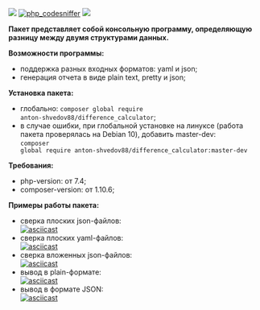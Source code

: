 <a href="https://codeclimate.com/github/DaaN88/php-project-lvl2/maintainability"><img src="https://api.codeclimate.com/v1/badges/279c8494dbed6cb17b66/maintainability" /></a>
<a href ="https://github.com/DaaN88/php-project-lvl2/actions">![php_сodesniffer](https://github.com/DaaN88/php-project-lvl2/workflows/php_%D1%81odesniffer/badge.svg)</a>
<a href="https://codeclimate.com/github/DaaN88/php-project-lvl2/test_coverage"><img src="https://api.codeclimate.com/v1/badges/279c8494dbed6cb17b66/test_coverage" /></a><br/>

<b>Пакет представляет собой консольную программу, определяющую разницу между двумя структурами данных.</b><br/>

<b>Возможности программы:</b> <br/>
- поддержка разных входных форматов: yaml и json;<br/>
- генерация отчета в виде plain text, pretty и json;<br/>

<b>Установка пакета:</b> <br/>
- глобально: <code>composer global require anton-shvedov88/difference_calculator</code>;<br/>
- в случае ошибки, при глобальной установке на линуксе (работа пакета проверялась на Debian 10), добавить master-dev:<br/>
<code>composer global require anton-shvedov88/difference_calculator:master-dev</code> <br/>

<b>Требования:</b><br/>
- php-version: от 7.4;<br/>
- composer-version: от 1.10.6;<br/>

<b>Примеры работы пакета:</b> <br/>
- сверка плоских json-файлов: <br/>
[![asciicast](https://asciinema.org/a/BiXU503jIuWW9jPQDZAxuMLM6.svg)](https://asciinema.org/a/BiXU503jIuWW9jPQDZAxuMLM6)<br/>
- сверка плоских yaml-файлов: <br/>
[![asciicast](https://asciinema.org/a/3ZCurQmW4Ag3cnB0VdAK8GEVZ.svg)](https://asciinema.org/a/3ZCurQmW4Ag3cnB0VdAK8GEVZ)<br/>
- сверка вложенных json-файлов: <br/>
[![asciicast](https://asciinema.org/a/6pTFf9P7PUN7xA3YpYrTFHtEJ.svg)](https://asciinema.org/a/6pTFf9P7PUN7xA3YpYrTFHtEJ)<br/>
- вывод в plain-формате: <br/>
[![asciicast](https://asciinema.org/a/lrOYTPMQKPhzTVvKVDglbUvhU.svg)](https://asciinema.org/a/lrOYTPMQKPhzTVvKVDglbUvhU)<br/>
- вывод в формате JSON:<br/>
[![asciicast](https://asciinema.org/a/wIae2aEXnHjSTlKKj4EmMydvd.svg)](https://asciinema.org/a/wIae2aEXnHjSTlKKj4EmMydvd)
